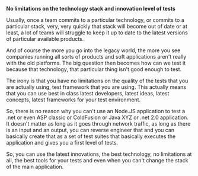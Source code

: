 **No limitations on the technology stack and innovation level of tests**

Usually, once a team commits to a particular technology, or commits to a particular stack, very, very quickly that stack will become out of date or at least, a lot of teams will struggle to keep it up to date to the latest versions of particular available products.

And of course the more you go into the legacy world, the more you see companies running all sorts of products and soft applications aren't really with the old platforms. The big question then becomes how can we test it because that technology, that particular thing isn't good enough to test.

The irony is that you have no limitations on the quality of the tests that you are actually using, test framework that you are using. This actually means that you can use best in class latest developers, latest ideas, latest concepts, latest frameworks for your test environment.

So, there is no reason why you can't use an Node.JS application to test a .net or even ASP classic or ColdFusion or Java XYZ or .net 2.0 application. It doesn't matter as long as it goes through network traffic, as long as there is an input and an output, you can reverse engineer that and you can basically create that as a set of test suites that basically executes the application and gives you a first level of tests.

So, you can use the latest innovations, the best technology, no limitations at all, the best tools for your tests and even when you can't change the stack of the main application.